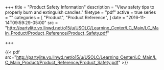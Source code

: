 +++
title = "Product Safety Information"
description = "View safety tips to properly burn and extinguish candles."
filetype = "pdf"
active = true
series = ""
categories = [
  "Product",
  "Product Reference",
]
date = "2016-11-14T09:59:29-05:00"
src = "http://partylite.vo.llnwd.net/o15/u/USOLC/Learning_Center/LC_Main/LC_Main_Product/Product_Reference/Product_Safety.pdf"

+++

{{< pdf src="http://partylite.vo.llnwd.net/o15/u/USOLC/Learning_Center/LC_Main/LC_Main_Product/Product_Reference/Product_Safety.pdf" >}}
